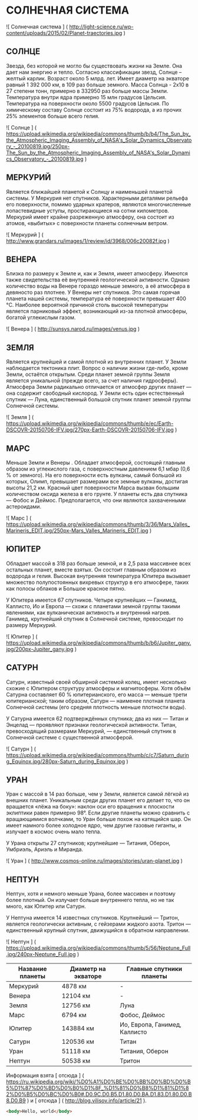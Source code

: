 # **СОЛНЕЧНАЯ СИСТЕМА**

![ Солнечная система ] ( http://light-science.ru/wp-content/uploads/2015/02/Planet-traectories.jpg )
## СОЛНЦЕ
Звезда, без которой не могло бы существовать жизни на Земле. Она дает нам энергию и тепло. Согласно классификации звезд, Солнце – желтый карлик. Возраст около 5 млрд. лет. Имеет диаметр на экваторе равный 1 392 000 км, в 109 раз больше земного. Масса Солнца - 2х10 в 27 степени тонн, примерно в 332950 раз больше массы Земли. Температура внутри ядра примерно 15 млн градусов Цельсия. Температура на поверхности около 5500 градусов Цельсия. По химическому составу Солнце состоит из 75% водорода, а из прочих 25% элементов больше всего гелия.

![ Солнце ] ( https://upload.wikimedia.org/wikipedia/commons/thumb/b/b4/The_Sun_by_the_Atmospheric_Imaging_Assembly_of_NASA's_Solar_Dynamics_Observatory_-_20100819.jpg/250px-The_Sun_by_the_Atmospheric_Imaging_Assembly_of_NASA's_Solar_Dynamics_Observatory_-_20100819.jpg )

## МЕРКУРИЙ
Является ближайшей планетой к Солнцу и наименьшей планетой системы. У Меркурия нет спутников. Характерными деталями рельефа его поверхности, помимо ударных кратеров, являются многочисленные лопастевидные уступы, простирающиеся на сотни километров. Меркурий имеет крайне разреженную атмосферу, она состоит из атомов, «выбитых» с поверхности планеты солнечным ветром.

![ Меркурий ] ( http://www.grandars.ru/images/1/review/id/3968/006c20082f.jpg )

## ВЕНЕРА
Близка по размеру к Земле и, как и Земля, имеет атмосферу. Имеются также свидетельства её внутренней геологической активности. Однако количество воды на Венере гораздо меньше земного, а её атмосфера в девяносто раз плотнее. У Венеры нет спутников. Это самая горячая планета нашей системы, температура её поверхности превышает 400 °C. Наиболее вероятной причиной столь высокой температуры является парниковый эффект, возникающий из-за плотной атмосферы, богатой углекислым газом.

![ Венера ] ( http://sunsys.narod.ru/images/venus.jpg )

## ЗЕМЛЯ
Является крупнейшей и самой плотной из внутренних планет. У Земли наблюдается тектоника плит. Вопрос о наличии жизни где-либо, кроме Земли, остаётся открытым. Среди планет земной группы Земля является уникальной (прежде всего, за счет наличия гидросферы). Атмосфера Земли радикально отличается от атмосфер других планет — она содержит свободный кислород. У Земли есть один естественный спутник — Луна, единственный большой спутник планет земной группы Солнечной системы.

![ Земля ] ( https://upload.wikimedia.org/wikipedia/commons/thumb/e/ec/Earth-DSCOVR-20150706-IFV.jpg/270px-Earth-DSCOVR-20150706-IFV.jpg )

## МАРС
Меньше Земли и Венеры . Обладает атмосферой, состоящей главным образом из углекислого газа, с поверхностным давлением 6,1 мбар (0,6 % от земного). На его поверхности есть вулканы, самый большой из которых, Олимп, превышает размерами все земные вулканы, достигая высоты 21,2 км. Красный цвет поверхности Марса вызван большим количеством оксида железа в его грунте. У планеты есть два спутника — Фобос и Деймос. Предполагается, что они являются захваченными астероидами.

![ Марс ] ( https://upload.wikimedia.org/wikipedia/commons/thumb/3/36/Mars_Valles_Marineris_EDIT.jpg/250px-Mars_Valles_Marineris_EDIT.jpg )

## ЮПИТЕР
Обладает массой в 318 раз больше земной, и в 2,5 раза массивнее всех остальных планет, вместе взятых. Он состоит главным образом из водорода и гелия. Высокая внутренняя температура Юпитера вызывает множество полупостоянных вихревых структур в его атмосфере, таких как полосы облаков и Большое красное пятно.

У Юпитера имеется 67 спутников. Четыре крупнейших — Ганимед, Каллисто, Ио и Европа — схожи с планетами земной группы такими явлениями, как вулканическая активность и внутренний нагрев. Ганимед, крупнейший спутник в Солнечной системе, превосходит по размеру Меркурий.

![ Юпитер ] ( https://upload.wikimedia.org/wikipedia/commons/thumb/b/b6/Jupiter_gany.jpg/200px-Jupiter_gany.jpg )

## САТУРН
Сатурн, известный своей обширной системой колец, имеет несколько схожие с Юпитером структуру атмосферы и магнитосферы. Хотя объём Сатурна составляет 60 % юпитерианского, его масса — меньше трети юпитерианской; таким образом, Сатурн — наименее плотная планета Солнечной системы (его средняя плотность меньше плотности воды).

У Сатурна имеется 62 подтверждённых спутника; два из них — Титан и Энцелад — проявляют признаки геологической активности. Титан, превосходящий размерами Меркурий, — единственный спутник в Солнечной системе с существенной атмосферой.

![ Сатурн ] ( https://upload.wikimedia.org/wikipedia/commons/thumb/c/c7/Saturn_during_Equinox.jpg/280px-Saturn_during_Equinox.jpg )

## УРАН
Уран с массой в 14 раз больше, чем у Земли, является самой лёгкой из внешних планет. Уникальным среди других планет его делает то, что он вращается «лёжа на боку»: наклон оси его вращения к плоскости эклиптики равен примерно 98°. Если другие планеты можно сравнить с вращающимися волчками, то Уран больше похож на катящийся шар. Он имеет намного более холодное ядро, чем другие газовые гиганты, и излучает в космос очень мало тепла.

У Урана открыты 27 спутников; крупнейшие — Титания, Оберон, Умбриэль, Ариэль и Миранда.

![ Уран ] ( http://www.cosmos-online.ru/images/stories/uran-planet.jpg )

## НЕПТУН
Нептун, хотя и немного меньше Урана, более массивен и поэтому более плотный. Он излучает больше внутреннего тепла, но не так много, как Юпитер или Сатурн.

У Нептуна имеется 14 известных спутников. Крупнейший — Тритон, является геологически активным, с гейзерами жидкого азота. Тритон — единственный крупный спутник, движущийся в обратном направлении.

![ Нептун ] ( https://upload.wikimedia.org/wikipedia/commons/thumb/5/56/Neptune_Full.jpg/240px-Neptune_Full.jpg )

Название планеты | Диаметр на экваторе | Главные спутники планеты
------------ | ------------- | -------------
Меркурий| 4878 км | -
Венера | 12104 км | -
Земля | 12756 км | Луна
Марс | 6794 км | Фобос, Деймос
Юпитер | 143884  км | Ио, Европа, Ганимед, Каллисто
Сатурн | 120536 км | Титан
Уран | 51118 км | Титания, Оберон
Нептун | 50538 км | Тритон

Информация взята  [ отсюда ] ( https://ru.wikipedia.org/wiki/%D0%A1%D0%BE%D0%BB%D0%BD%D0%B5%D1%87%D0%BD%D0%B0%D1%8F_%D1%81%D0%B8%D1%81%D1%82%D0%B5%D0%BC%D0%B0#.D0.9C.D0.B5.D1.80.D0.BA.D1.83.D1.80.D0.B8.D0.B9 ) и  [ отсюда ] ( http://blog.vilisov.info/article/21 ).

```html
<body>Hello, world</body>
```
